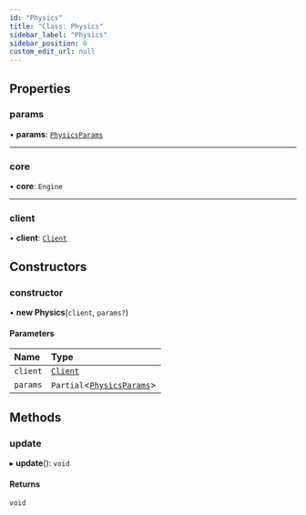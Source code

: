 ```yaml
---
id: "Physics"
title: "Class: Physics"
sidebar_label: "Physics"
sidebar_position: 0
custom_edit_url: null
---
```


## Properties

### params

• **params**: [`PhysicsParams`](../modules.md#physicsparams-72)

___

### core

• **core**: `Engine`

___

### client

• **client**: [`Client`](Client.md)

## Constructors

### constructor

• **new Physics**(`client`, `params?`)

#### Parameters

| Name | Type |
| :------ | :------ |
| `client` | [`Client`](Client.md) |
| `params` | `Partial`<[`PhysicsParams`](../modules.md#physicsparams-72)\> |

## Methods

### update

▸ **update**(): `void`

#### Returns

`void`
